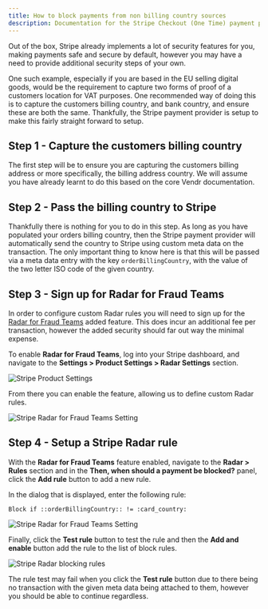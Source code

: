 ```yaml
---
title: How to block payments from non billing country sources
description: Documentation for the Stripe Checkout (One Time) payment provider for Vendr, the eCommerce solution for Umbraco v8+
---
```


Out of the box, Stripe already implements a lot of security features for you, making payments safe and secure by default, however you may have a need to provide additional security steps of your own. 

One such example, especially if you are based in the EU selling digital goods, would be the requirement to capture two forms of proof of a customers location for VAT purposes. One recommended way of doing this is to capture the customers billing country, and bank country, and ensure these are both the same. Thankfully, the Stripe payment provider is setup to make this fairly straight forward to setup.

## Step 1 - Capture the customers billing country

The first step will be to ensure you are capturing the customers billing address or more specifically, the billing address country. We will assume you have already learnt to do this based on the core Vendr documentation.

## Step 2 - Pass the billing country to Stripe

Thankfully there is nothing for you to do in this step. As long as you have populated your orders billing country, then the Stripe payment provider will automatically send the country to Stripe using custom meta data on the transaction. The only important thing to know here is that this will be passed via a meta data entry with the key `orderBillingCountry`, with the value of the two letter ISO code of the given country.

## Step 3 - Sign up for Radar for Fraud Teams

In order to configure custom Radar rules you will need to sign up for the [Radar for Fraud Teams](https://stripe.com/gb/radar/fraud-teams) added feature. This does incur an additional fee per transaction, however the added security should far out way the minimal expense.

To enable **Radar for Fraud Teams**, log into your Stripe dashboard, and navigate to the **Settings > Product Settings > Radar Settings** section.

![Stripe Product Settings](~/assets/images/screenshots/stripe/stripe_product_settings.png)

From there you can enable the feature, allowing us to define custom Radar rules.

![Stripe Radar for Fraud Teams Setting](~/assets/images/screenshots/stripe/stripe_radar_for_fraud_teams.png)

## Step 4 - Setup a Stripe Radar rule

With the **Radar for Fraud Teams** feature enabled, navigate to the **Radar > Rules** section and in the **Then, when should a payment be blocked?** panel, click the **Add rule** button to add a new rule.

In the dialog that is displayed, enter the following rule:

````
Block if ::orderBillingCountry:: != :card_country:
````

![Stripe Radar for Fraud Teams Setting](~/assets/images/screenshots/stripe/stripe_block_country_rule.png)

Finally, click the **Test rule** button to test the rule and then the **Add and enable** button add the rule to the list of block rules.


![Stripe Radar blocking rules](~/assets/images/screenshots/stripe/stripe_block_rules.png)

<message-box type="info" heading="Note">

The rule test may fail when you click the **Test rule** button due to there being no transaction with the given meta data being attached to them, however you should be able to continue regardless.

</message-box>